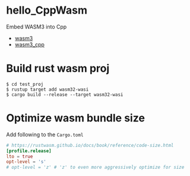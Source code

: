 # hello_CppWasm
Embed WASM3 into Cpp

- [wasm3](https://github.com/wasm3/wasm3)
- [wasm3_cpp](https://github.com/wasm3/wasm3/tree/main/platforms/cpp)

# Build rust wasm proj

```shell
$ cd test_proj
$ rustup target add wasm32-wasi
$ cargo build --release --target wasm32-wasi
```

# Optimize wasm bundle size

Add following to the `Cargo.toml`

```toml
# https://rustwasm.github.io/docs/book/reference/code-size.html
[profile.release]
lto = true
opt-level = 's'
# opt-level = 'z' # 'z' to even more aggressively optimize for size 
```
